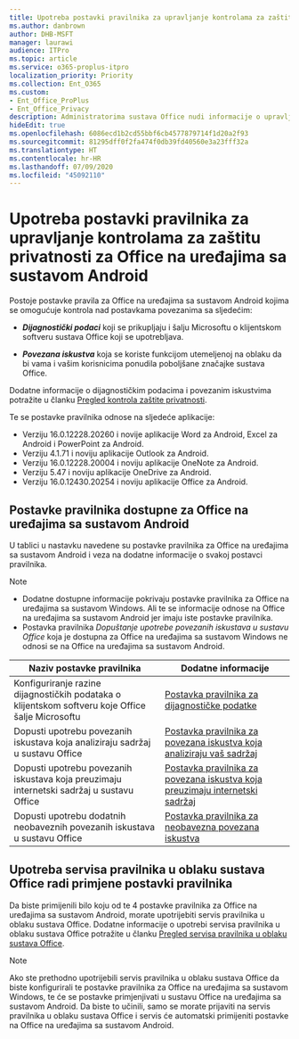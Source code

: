 ```yaml
---
title: Upotreba postavki pravilnika za upravljanje kontrolama za zaštitu privatnosti za Office na uređajima sa sustavom Android
ms.author: danbrown
author: DHB-MSFT
manager: laurawi
audience: ITPro
ms.topic: article
ms.service: o365-proplus-itpro
localization_priority: Priority
ms.collection: Ent_O365
ms.custom:
- Ent_Office_ProPlus
- Ent_Office_Privacy
description: Administratorima sustava Office nudi informacije o upravljanju postavkama zaštite privatnosti za Office na uređajima sa sustavom Android.
hideEdit: true
ms.openlocfilehash: 6086ecd1b2cd55bbf6cb4577879714f1d20a2f93
ms.sourcegitcommit: 81295dff0f2fa474f0db39fd40560e3a23fff32a
ms.translationtype: HT
ms.contentlocale: hr-HR
ms.lasthandoff: 07/09/2020
ms.locfileid: "45092110"
---
```

# <a name="use-policy-settings-to-manage-privacy-controls-for-office-on-android-devices"></a>Upotreba postavki pravilnika za upravljanje kontrolama za zaštitu privatnosti za Office na uređajima sa sustavom Android

Postoje postavke pravila za Office na uređajima sa sustavom Android kojima se omogućuje kontrola nad postavkama povezanima sa sljedećim:

- ***Dijagnostički podaci*** koji se prikupljaju i šalju Microsoftu o klijentskom softveru sustava Office koji se upotrebljava.

- ***Povezana iskustva*** koja se koriste funkcijom utemeljenoj na oblaku da bi vama i vašim korisnicima ponudila poboljšane značajke sustava Office.

Dodatne informacije o dijagnostičkim podacima i povezanim iskustvima potražite u članku [Pregled kontrola zaštite privatnosti](overview-privacy-controls.md).

Te se postavke pravilnika odnose na sljedeće aplikacije:
- Verziju 16.0.12228.20260 i novije aplikacije Word za Android, Excel za Android i PowerPoint za Android.
- Verziju 4.1.71 i noviju aplikacije Outlook za Android.
- Verziju 16.0.12228.20004 i noviju aplikacije OneNote za Android.
- Verziju 5.47 i noviju aplikacije OneDrive za Android.
- Verziju 16.0.12430.20254 i noviju aplikacije Office za Android.

## <a name="policy-settings-available-for-office-on-android-devices"></a>Postavke pravilnika dostupne za Office na uređajima sa sustavom Android

U tablici u nastavku navedene su postavke pravilnika za Office na uređajima sa sustavom Android i veza na dodatne informacije o svakoj postavci pravilnika.

> [!NOTE]
>- Dodatne dostupne informacije pokrivaju postavke pravilnika za Office na uređajima sa sustavom Windows. Ali te se informacije odnose na Office na uređajima sa sustavom Android jer imaju iste postavke pravilnika.
>- Postavka pravilnika *Dopuštanje upotrebe povezanih iskustava u sustavu Office* koja je dostupna za Office na uređajima sa sustavom Windows ne odnosi se na Office na uređajima sa sustavom Android. 


|Naziv postavke pravilnika  |Dodatne informacije |
|---------|---------|
|Konfiguriranje razine dijagnostičkih podataka o klijentskom softveru koje Office šalje Microsoftu|[Postavka pravilnika za dijagnostičke podatke](manage-privacy-controls.md#policy-setting-for-diagnostic-data)         |
|Dopusti upotrebu povezanih iskustava koja analiziraju sadržaj u sustavu Office| [Postavka pravilnika za povezana iskustva koja analiziraju vaš sadržaj](manage-privacy-controls.md#policy-setting-for-connected-experiences-that-analyze-your-content)        |
|Dopusti upotrebu povezanih iskustava koja preuzimaju internetski sadržaj u sustavu Office |[Postavka pravilnika za povezana iskustva koja preuzimaju internetski sadržaj](manage-privacy-controls.md#policy-setting-for-connected-experiences-that-download-online-content)         |
|Dopusti upotrebu dodatnih neobaveznih povezanih iskustava u sustavu Office |[Postavka pravilnika za neobavezna povezana iskustva](manage-privacy-controls.md#policy-setting-for-optional-connected-experiences)|



## <a name="use-office-cloud-policy-service-to-apply-policy-settings"></a>Upotreba servisa pravilnika u oblaku sustava Office radi primjene postavki pravilnika

Da biste primijenili bilo koju od te 4 postavke pravilnika za Office na uređajima sa sustavom Android, morate upotrijebiti servis pravilnika u oblaku sustava Office. Dodatne informacije o upotrebi servisa pravilnika u oblaku sustava Office potražite u članku [Pregled servisa pravilnika u oblaku sustava Office](../overview-office-cloud-policy-service.md).

> [!NOTE]
> Ako ste prethodno upotrijebili servis pravilnika u oblaku sustava Office da biste konfigurirali te postavke pravilnika za Office na uređajima sa sustavom Windows, te će se postavke primjenjivati u sustavu Office na uređajima sa sustavom Android. Da biste to učinili, samo se morate prijaviti na servis pravilnika u oblaku sustava Office i servis će automatski primijeniti postavke na Office na uređajima sa sustavom Android.

